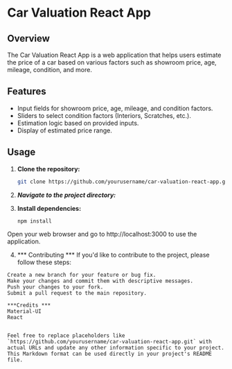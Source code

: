 # Car Valuation React App

## Overview

The Car Valuation React App is a web application that helps users estimate the price of a car based on various factors such as showroom price, age, mileage, condition, and more.

## Features

- Input fields for showroom price, age, mileage, and condition factors.
- Sliders to select condition factors (Interiors, Scratches, etc.).
- Estimation logic based on provided inputs.
- Display of estimated price range.

## Usage

1. **Clone the repository:**

   ```bash
   git clone https://github.com/yourusername/car-valuation-react-app.git

2. ***Navigate to the project directory:***

3. **Install dependencies:**
    ```bash
    npm install

Open your web browser and go to http://localhost:3000 to use the application.

4. *** Contributing  ***
If you'd like to contribute to the project, please follow these steps:

```Fork the repository.
Create a new branch for your feature or bug fix.
Make your changes and commit them with descriptive messages.
Push your changes to your fork.
Submit a pull request to the main repository.

***Credits ***
Material-UI
React


Feel free to replace placeholders like `https://github.com/yourusername/car-valuation-react-app.git` with actual URLs and update any other information specific to your project. This Markdown format can be used directly in your project's README file.



